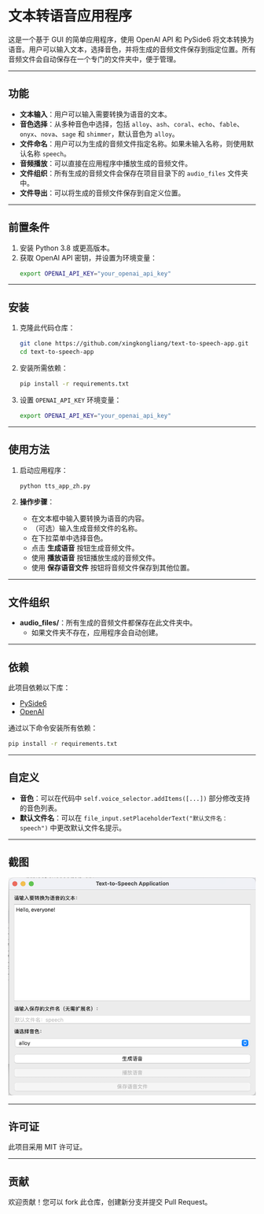 # 文本转语音应用程序

这是一个基于 GUI 的简单应用程序，使用 OpenAI API 和 PySide6 将文本转换为语音。用户可以输入文本，选择音色，并将生成的音频文件保存到指定位置。所有音频文件会自动保存在一个专门的文件夹中，便于管理。

---

## 功能

- **文本输入**：用户可以输入需要转换为语音的文本。
- **音色选择**：从多种音色中选择，包括 `alloy`、`ash`、`coral`、`echo`、`fable`、`onyx`、`nova`、`sage` 和 `shimmer`，默认音色为 `alloy`。
- **文件命名**：用户可以为生成的音频文件指定名称。如果未输入名称，则使用默认名称 `speech`。
- **音频播放**：可以直接在应用程序中播放生成的音频文件。
- **文件组织**：所有生成的音频文件会保存在项目目录下的 `audio_files` 文件夹中。
- **文件导出**：可以将生成的音频文件保存到自定义位置。

---

## 前置条件

1. 安装 Python 3.8 或更高版本。
2. 获取 OpenAI API 密钥，并设置为环境变量：
   ```bash
   export OPENAI_API_KEY="your_openai_api_key"
   ```

---

## 安装

1. 克隆此代码仓库：
   ```bash
   git clone https://github.com/xingkongliang/text-to-speech-app.git
   cd text-to-speech-app
   ```

2. 安装所需依赖：
   ```bash
   pip install -r requirements.txt
   ```

3. 设置 `OPENAI_API_KEY` 环境变量：
   ```bash
   export OPENAI_API_KEY="your_openai_api_key"
   ```

---

## 使用方法

1. 启动应用程序：
   ```bash
   python tts_app_zh.py
   ```

2. **操作步骤**：
   - 在文本框中输入要转换为语音的内容。
   - （可选）输入生成音频文件的名称。
   - 在下拉菜单中选择音色。
   - 点击 **生成语音** 按钮生成音频文件。
   - 使用 **播放语音** 按钮播放生成的音频文件。
   - 使用 **保存语音文件** 按钮将音频文件保存到其他位置。

---

## 文件组织

- **audio_files/**：所有生成的音频文件都保存在此文件夹中。
  - 如果文件夹不存在，应用程序会自动创建。

---

## 依赖

此项目依赖以下库：

- [PySide6](https://pypi.org/project/PySide6/)
- [OpenAI](https://pypi.org/project/openai/)

通过以下命令安装所有依赖：
```bash
pip install -r requirements.txt
```

---

## 自定义

- **音色**：可以在代码中 `self.voice_selector.addItems([...])` 部分修改支持的音色列表。
- **默认文件名**：可以在 `file_input.setPlaceholderText("默认文件名：speech")` 中更改默认文件名提示。

---

## 截图

![主界面](statics/MainInterface_zh.png)

---

## 许可证

此项目采用 MIT 许可证。

---

## 贡献

欢迎贡献！您可以 fork 此仓库，创建新分支并提交 Pull Request。


